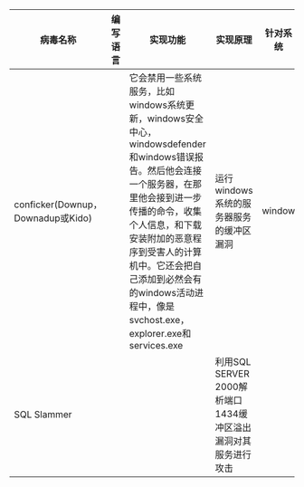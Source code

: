 |病毒名称|编写语言|实现功能|实现原理|针对系统|
|-------|-------|-------|-------|----|
|conficker(Downup，Downadup或Kido)||它会禁用一些系统服务，比如windows系统更新，windows安全中心，windowsdefender和windows错误报告。然后他会连接一个服务器，在那里他会接到进一步传播的命令，收集个人信息，和下载安装附加的恶意程序到受害人的计算机中。它还会把自己添加到必然会有的windows活动进程中，像是svchost.exe，explorer.exe和services.exe|运行windows系统的服务器服务的缓冲区漏洞|window|
|SQL Slammer|||利用SQL SERVER 2000解析端口1434缓冲区溢出漏洞对其服务进行攻击||
